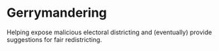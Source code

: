 # Gerrymandering
Helping expose malicious electoral districting and (eventually) provide suggestions for fair redistricting. 
